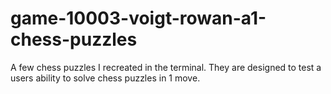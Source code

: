 # game-10003-voigt-rowan-a1-chess-puzzles
A few chess puzzles I recreated in the terminal.
They are designed to test a users ability to solve chess puzzles in 1 move.